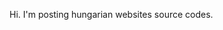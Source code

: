 Hi. I'm posting hungarian websites source codes.
<!---
Misiandris/Misiandris is a ✨ special ✨ repository because its `README.md` (this file) appears on your GitHub profile.
You can click the Preview link to take a look at your changes.
--->
